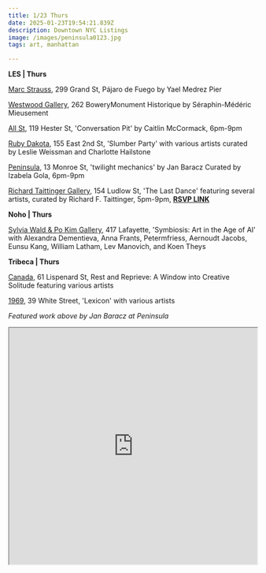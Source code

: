 ```yaml
---
title: 1/23 Thurs
date: 2025-01-23T19:54:21.839Z
description: Downtown NYC Listings
image: /images/peninsula0123.jpg
tags: art, manhattan

---
```

**L﻿ES | Thurs**

[M﻿arc Strauss](https://marcstraus.com/exhibitions/158-yael-medrez-pier-pajaro-de-fuego/), 299 Grand St, Pájaro de Fuego by Yael Medrez Pier

[Westwood Gallery](https://westwoodgallery.com/exhibitions/142-monument-historique-19th-century-photographs-by-seraphin-mederic-mieusement-and-other-french-photographers/), 262 BoweryMonument Historique by Séraphin-Médéric Mieusement

[A﻿ll St](https://allstnyc.com/), 119 Hester St,  'Conversation Pit' by Caitlin McCormack, 6pm-9pm

[Ruby Dakota](https://www.instagram.com/ruby_dakota.ny), 155 East 2nd St, 'Slumber Party' with various artists curated by Leslie Weissman and Charlotte Hailstone

[Peninsula](https://www.peninsulaartspace.com/), 13 Monroe St, 'twilight mechanics' by Jan Baracz Curated by Izabela Gola, 6pm-9pm

[Richard Taittinger Gallery](https://richardtaittinger.com/exhibitions/), 154 Ludlow St, 'The Last Dance' featuring several artists, curated by Richard F. Taittinger, 5pm-9pm, **[RSVP LINK](https://www.eventbrite.com/e/the-last-dance-grand-opening-tickets-1216662713929)** 

**N﻿oho | Thurs**

[Sylvia Wald & Po Kim Gallery](https://www.swpk.org/exhibition-symbiosis), 417 Lafayette, 'Symbiosis: Art in the Age of AI' with Alexandra Dementieva, Anna Frants, Petermfriess, Aernoudt Jacobs, Eunsu Kang, William Latham, Lev Manovich, and Koen Theys

**T﻿ribeca | Thurs**

[Canada](https://canadanewyork.com/exhibitions/rest-and-reprieve-a-window-into-creative-solitude-eighth-house-residency), 61 Lispenard St, Rest and Reprieve: A Window into Creative Solitude featuring various artists

[1﻿969](http://www.1969gallery.com/upcoming), 39 White Street, 'Lexicon' with various artists

*F﻿eatured work above by Jan Baracz at Peninsula*

<iframe src="https://www.google.com/maps/d/u/1/embed?mid=12kwpXPqq9XWu3HfNL7-u0C5aDwKIEJE&ehbc=2E312F" width="100%" height="480"></iframe>